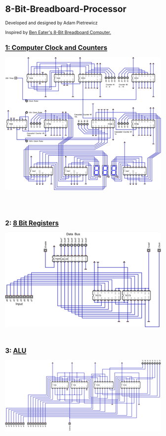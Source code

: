 # 8-Bit-Breadboard-Processor

Developed and designed by Adam Pietrewicz

Inspired by [Ben Eater's 8-Bit Breadboard Computer.](https://eater.net/8bit)

## [1: Computer Clock and Counters](https://github.com/pietrea2/8-Bit-Breadboard-Processor/tree/main/1.%20555%20Clock%20and%20Counters)

![555 Clock and Counters](https://github.com/pietrea2/8-Bit-Breadboard-Processor/blob/main/1.%20555%20Clock%20and%20Counters/555%20timer.png)

&nbsp;
&nbsp;

&nbsp;
&nbsp;

## 2: [8 Bit Registers](https://github.com/pietrea2/8-Bit-Breadboard-Processor/tree/main/2.%208%20Bit%20Registers)

![8 Bit Register Schematic](https://github.com/pietrea2/8-Bit-Breadboard-Processor/blob/main/2.%208%20Bit%20Registers/74%20173%20Version/8%20bit%20register%20ver2.png)

&nbsp;
&nbsp;


## 3: [ALU](https://github.com/pietrea2/8-Bit-Breadboard-Processor/tree/main/3.%20ALU)

![Basic ALU schematic](https://github.com/pietrea2/8-Bit-Breadboard-Processor/blob/main/3.%20ALU/ALU.png)

&nbsp;
&nbsp;
